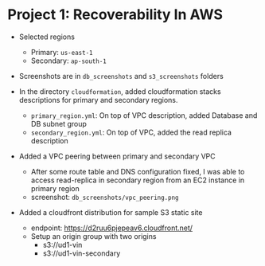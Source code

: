 # Project 1: Recoverability In AWS

- Selected regions
  - Primary: `us-east-1`
  - Secondary: `ap-south-1`

- Screenshots are in `db_screenshots` and `s3_screenshots` folders

- In the directory `cloudformation`, added cloudformation stacks descriptions for primary and secondary regions.
  - `primary_region.yml`: On top of VPC description, added Database and DB subnet group
  - `secondary_region.yml`: On top of VPC, added the read replica description

- Added a VPC peering between primary and secondary VPC
  - After some route table and DNS configuration fixed, I was able to access read-replica in secondary region from an EC2 instance in primary region
  - screenshot: `db_screenshots/vpc_peering.png`

- Added a cloudfront distribution for sample S3 static site
  - endpoint: https://d2ruu6pjepeav6.cloudfront.net/
  - Setup an origin group with two origins
    - s3://ud1-vin
    - s3://ud1-vin-secondary
